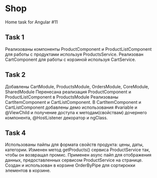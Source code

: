 # Shop

Home task for Angular #11

## Task 1

Реализованы компоненты ProductComponent и ProductListComponent для работы с продуктами используя ProductsService.
Реализован CartComponent для работы с корзиной используя CartService.

## Task 2
Добавлены CartModule, ProductsModule, OrdersModule, CoreModule, SharedModule
Перенесана реализация ProductComponent и ProductListComponent в ProductsModule
Реализованы СartItemComponent и CartListComponent.
В СartItemComponent и CartListComponent добавлены демо использования #variable и @ViewChild и получение доступа к методам(свойствам) дочернего компонента, @HostListener декоратор и ngClass.

## Task 4
Использованы пайпы для формата свойств продукта: цены, даты, категории.
Изменен метод getProducts() сервиса ProductService так, чтобы он возвращал промис. Применен async пайп для отображения данных, предоставленных сервисом ProductService на странице.
Создан и использован в корзине OrderByPipe для сортирокки элементов в корзине.